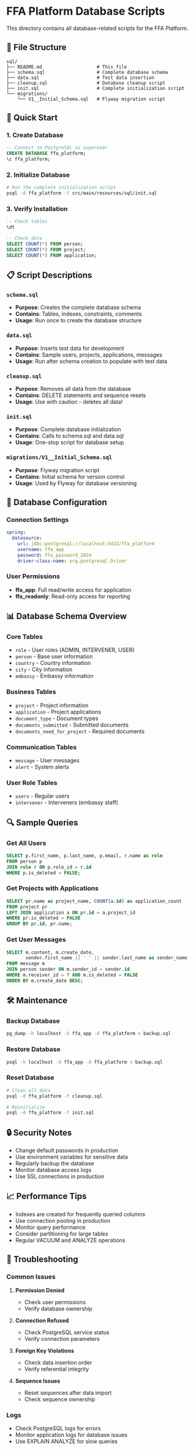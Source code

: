 # FFA Platform Database Scripts

This directory contains all database-related scripts for the FFA Platform.

## 📁 File Structure

```
sql/
├── README.md                    # This file
├── schema.sql                   # Complete database schema
├── data.sql                     # Test data insertion
├── cleanup.sql                  # Database cleanup script
├── init.sql                     # Complete initialization script
└── migrations/
    └── V1__Initial_Schema.sql   # Flyway migration script
```

## 🚀 Quick Start

### 1. Create Database
```sql
-- Connect to PostgreSQL as superuser
CREATE DATABASE ffa_platform;
\c ffa_platform;
```

### 2. Initialize Database
```bash
# Run the complete initialization script
psql -d ffa_platform -f src/main/resources/sql/init.sql
```

### 3. Verify Installation
```sql
-- Check tables
\dt

-- Check data
SELECT COUNT(*) FROM person;
SELECT COUNT(*) FROM project;
SELECT COUNT(*) FROM application;
```

## 📋 Script Descriptions

### `schema.sql`
- **Purpose**: Creates the complete database schema
- **Contains**: Tables, indexes, constraints, comments
- **Usage**: Run once to create the database structure

### `data.sql`
- **Purpose**: Inserts test data for development
- **Contains**: Sample users, projects, applications, messages
- **Usage**: Run after schema creation to populate with test data

### `cleanup.sql`
- **Purpose**: Removes all data from the database
- **Contains**: DELETE statements and sequence resets
- **Usage**: Use with caution - deletes all data!

### `init.sql`
- **Purpose**: Complete database initialization
- **Contains**: Calls to schema.sql and data.sql
- **Usage**: One-stop script for database setup

### `migrations/V1__Initial_Schema.sql`
- **Purpose**: Flyway migration script
- **Contains**: Initial schema for version control
- **Usage**: Used by Flyway for database versioning

## 🔧 Database Configuration

### Connection Settings
```yaml
spring:
  datasource:
    url: jdbc:postgresql://localhost:5432/ffa_platform
    username: ffa_app
    password: ffa_password_2024
    driver-class-name: org.postgresql.Driver
```

### User Permissions
- **ffa_app**: Full read/write access for application
- **ffa_readonly**: Read-only access for reporting

## 📊 Database Schema Overview

### Core Tables
- `role` - User roles (ADMIN, INTERVENER, USER)
- `person` - Base user information
- `country` - Country information
- `city` - City information
- `embassy` - Embassy information

### Business Tables
- `project` - Project information
- `application` - Project applications
- `document_type` - Document types
- `documents_submitted` - Submitted documents
- `documents_need_for_project` - Required documents

### Communication Tables
- `message` - User messages
- `alert` - System alerts

### User Role Tables
- `users` - Regular users
- `intervener` - Interveners (embassy staff)

## 🔍 Sample Queries

### Get All Users
```sql
SELECT p.first_name, p.last_name, p.email, r.name as role
FROM person p
JOIN role r ON p.role_id = r.id
WHERE p.is_deleted = FALSE;
```

### Get Projects with Applications
```sql
SELECT pr.name as project_name, COUNT(a.id) as application_count
FROM project pr
LEFT JOIN application a ON pr.id = a.project_id
WHERE pr.is_deleted = FALSE
GROUP BY pr.id, pr.name;
```

### Get User Messages
```sql
SELECT m.content, m.create_date, 
       sender.first_name || ' ' || sender.last_name as sender_name
FROM message m
JOIN person sender ON m.sender_id = sender.id
WHERE m.receiver_id = ? AND m.is_deleted = FALSE
ORDER BY m.create_date DESC;
```

## 🛠️ Maintenance

### Backup Database
```bash
pg_dump -h localhost -U ffa_app -d ffa_platform > backup.sql
```

### Restore Database
```bash
psql -h localhost -U ffa_app -d ffa_platform < backup.sql
```

### Reset Database
```bash
# Clean all data
psql -d ffa_platform -f cleanup.sql

# Reinitialize
psql -d ffa_platform -f init.sql
```

## 🔒 Security Notes

- Change default passwords in production
- Use environment variables for sensitive data
- Regularly backup the database
- Monitor database access logs
- Use SSL connections in production

## 📈 Performance Tips

- Indexes are created for frequently queried columns
- Use connection pooling in production
- Monitor query performance
- Consider partitioning for large tables
- Regular VACUUM and ANALYZE operations

## 🐛 Troubleshooting

### Common Issues

1. **Permission Denied**
   - Check user permissions
   - Verify database ownership

2. **Connection Refused**
   - Check PostgreSQL service status
   - Verify connection parameters

3. **Foreign Key Violations**
   - Check data insertion order
   - Verify referential integrity

4. **Sequence Issues**
   - Reset sequences after data import
   - Check sequence ownership

### Logs
- Check PostgreSQL logs for errors
- Monitor application logs for database issues
- Use EXPLAIN ANALYZE for slow queries
